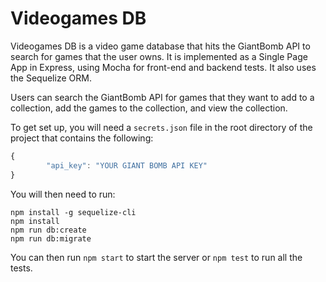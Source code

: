 # Videogames DB
Videogames DB is a video game database that hits the GiantBomb API to search for games that the user owns.
It is implemented as a Single Page App in Express, using Mocha for front-end and backend tests.  It also uses the Sequelize ORM.

Users can search the GiantBomb API for games that they want to add to a collection, add the games to the collection, and view the collection.

To get set up, you will need a `secrets.json` file in the root directory of the project that contains the following:

```js
{
        "api_key": "YOUR GIANT BOMB API KEY"
}
```

You will then need to run:

```
npm install -g sequelize-cli
npm install
npm run db:create
npm run db:migrate
```

You can then run `npm start` to start the server or `npm test` to run all the tests.
